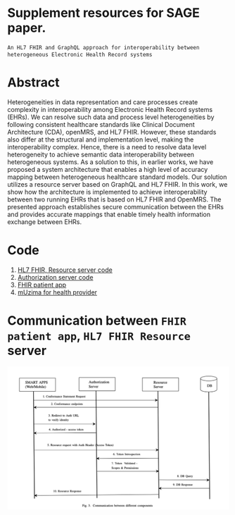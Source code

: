 # Supplement resources for SAGE paper.

```
An HL7 FHIR and GraphQL approach for interoperability between heterogeneous Electronic Health Record systems
```

# Abstract

Heterogeneities in data representation and care processes create complexity in interoperability among Electronic Health Record systems (EHRs). We can resolve such data and process level heterogeneities by following consistent healthcare standards like Clinical Document Architecture (CDA), openMRS, and HL7 FHIR. However, these standards also differ at the structural and implementation level, making the interoperability complex. Hence, there is a need to resolve data level heterogeneity to achieve semantic data interoperability between heterogeneous systems. As a solution to this, in earlier works, we have proposed a system architecture that enables a high level of accuracy mapping between heterogeneous healthcare standard models. Our solution utilizes a resource server based on GraphQL and HL7 FHIR. In this work, we show how the architecture is implemented to achieve interoperability between two running EHRs that is based on HL7 FHIR and OpenMRS. The presented approach establishes secure communication between the EHRs and provides accurate mappings that enable timely health information exchange between EHRs.

# Code

1.  [HL7 FHIR, Resource server code](https://github.com/sureshHARDIYA/intromat-fhir)
2.  [Authorization server code](https://github.com/sureshHARDIYA/graphql-auth-server)
3.  [FHIR patient app](https://github.com/muzima/muzima-fhir)
4.  [mUzima for health provider](https://github.com/muzima/muzima-android)

# Communication between `FHIR patient app`, `HL7 FHIR Resource` server

<img src="comm.png" alt="communication" />
